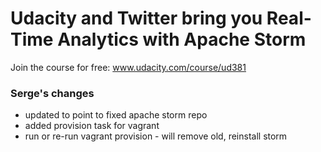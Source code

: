 Udacity and Twitter bring you Real-Time Analytics with Apache Storm
=====

Join the course for free:
www.udacity.com/course/ud381


### Serge's changes

 - updated to point to fixed apache storm repo
 - added provision task for vagrant 
 - run or re-run vagrant provision - will remove old, reinstall storm